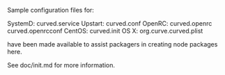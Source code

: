Sample configuration files for:

SystemD: curved.service
Upstart: curved.conf
OpenRC:  curved.openrc
         curved.openrcconf
CentOS:  curved.init
OS X:    org.curve.curved.plist

have been made available to assist packagers in creating node packages here.

See doc/init.md for more information.
